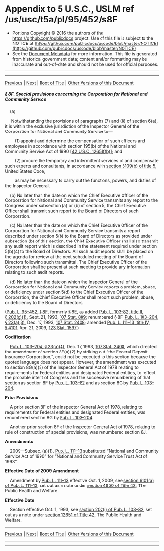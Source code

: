 ---
---

# Appendix to 5 U.S.C., USLM ref /us/usc/t5a/pl/95/452/s8F

* Portions Copyright © 2016 the authors of the https://github.com/publicdocs project.
  Use of this file is subject to the NOTICE at [https://github.com/publicdocs/uscode/blob/master/NOTICE](https://github.com/publicdocs/uscode/blob/master/NOTICE)
* See the [Document Metadata](././../../../../../..//README.md) for more information.
  This file is generated from historical government data; content and/or formatting may be inaccurate and out-of-date and should not be used for official purposes.

----------
----------

[Previous](./../../../../../..//us/usc/t5a/pl/95/452/m__us_usc_t5a_pl_95_452_s8E.md) | [Next](./../../../../../..//us/usc/t5a/pl/95/452/m__us_usc_t5a_pl_95_452_s8G.md) | [Root of Title](./../../../../../../) | [Other Versions of this Document](https://publicdocs.github.io/go/links?ns=uslm&ref=%2Fus%2Fusc%2Ft5a%2Fpl%2F95%2F452%2Fs8F)

##### § 8F. Special provisions concerning the Corporation for National and Community Service

    (a)

     Notwithstanding the provisions of paragraphs (7) and (8) of section 6(a), it is within the exclusive jurisdiction of the Inspector General of the Corporation for National and Community Service to—

        (1) appoint and determine the compensation of such officers and employees in accordance with section 195(b) of the National and Community Service Act of 1990 \[[42 U.S.C. 12651f(b)][/us/usc/t42/s12651f/b]\]; and

        (2) procure the temporary and intermittent services of and compensate such experts and consultants, in accordance with [section 3109(b) of title 5][/us/usc/t5/s3109/b], United States Code,

        as may be necessary to carry out the functions, powers, and duties of the Inspector General.

    (b) No later than the date on which the Chief Executive Officer of the Corporation for National and Community Service transmits any report to the Congress under subsection (a) or (b) of section 5, the Chief Executive Officer shall transmit such report to the Board of Directors of such Corporation.

    (c) No later than the date on which the Chief Executive Officer of the Corporation for National and Community Service transmits a report described under section 5(b) to the Board of Directors as provided under subsection (b) of this section, the Chief Executive Officer shall also transmit any audit report which is described in the statement required under section 5(b)(4) to the Board of Directors. All such audit reports shall be placed on the agenda for review at the next scheduled meeting of the Board of Directors following such transmittal. The Chief Executive Officer of the Corporation shall be present at such meeting to provide any information relating to such audit reports.

    (d) No later than the date on which the Inspector General of the Corporation for National and Community Service reports a problem, abuse, or deficiency under section 5(d) to the Chief Executive Officer of the Corporation, the Chief Executive Officer shall report such problem, abuse, or deficiency to the Board of Directors.

([Pub. L. 95–452, § 8F][/us/pl/95/452/s8F], formerly § 8E, as added [Pub. L. 103–82, title II, § 202(g)(1)][/us/pl/103/82/s202/g/1], Sept. 21, 1993, [107 Stat. 889][/us/stat/107/889]; renumbered § 8F, [Pub. L. 103–204, § 23(a)(3)][/us/pl/103/204/s23/a/3], Dec. 17, 1993, [107 Stat. 2408][/us/stat/107/2408]; amended [Pub. L. 111–13, title IV, § 4101][/us/pl/111/13/s4101], Apr. 21, 2009, [123 Stat. 1597][/us/stat/123/1597].)

 __Codification__ 

    [Pub. L. 103–204, § 23(a)(4)][/us/pl/103/204/s23/a/4], Dec. 17, 1993, [107 Stat. 2408][/us/stat/107/2408], which directed the amendment of section 8F(a)(2) by striking out “the Federal Deposit Insurance Corporation,”, could not be executed to this section because the quoted language does not appear. However, the amendment was executed to section 8G(a)(2) of the Inspector General Act of 1978 relating to requirements for Federal entities and designated Federal entities, to reflect the probable intent of Congress and the successive renumbering of that section as section 8F by [Pub. L. 103–82][/us/pl/103/82] and as section 8G by [Pub. L. 103–204][/us/pl/103/204].

 __Prior Provisions__ 

    A prior section 8F of the Inspector General Act of 1978, relating to requirements for Federal entities and designated Federal entities, was renumbered section 8G by [Pub. L. 103–204][/us/pl/103/204].

    Another prior section 8F of the Inspector General Act of 1978, relating to rule of construction of special provisions, was renumbered section 8J.

 __Amendments__ 

    2009—Subsec. (a)(1). [Pub. L. 111–13][/us/pl/111/13] substituted “National and Community Service Act of 1990” for “National and Community Service Trust Act of 1993”.

 __Effective Date of 2009 Amendment__ 

    Amendment by [Pub. L. 111–13][/us/pl/111/13] effective Oct. 1, 2009, see [section 6101(a) of Pub. L. 111–13][/us/pl/111/13/s6101/a], set out as a note under [section 4950 of Title 42][/us/usc/t42/s4950], The Public Health and Welfare.

 __Effective Date__ 

    Section effective Oct. 1, 1993, see [section 202(i) of Pub. L. 103–82][/us/pl/103/82/s202/i], set out as a note under [section 12651 of Title 42][/us/usc/t42/s12651], The Public Health and Welfare.

----------

[Previous](./../../../../../..//us/usc/t5a/pl/95/452/m__us_usc_t5a_pl_95_452_s8E.md) | [Next](./../../../../../..//us/usc/t5a/pl/95/452/m__us_usc_t5a_pl_95_452_s8G.md) | [Root of Title](./../../../../../../) | [Other Versions of this Document](https://publicdocs.github.io/go/links?ns=uslm&ref=%2Fus%2Fusc%2Ft5a%2Fpl%2F95%2F452%2Fs8F)

----------
----------

[/us/usc/t42/s12651f/b]: https://publicdocs.github.io/go/links?ns=uslm&ref=%2Fus%2Fusc%2Ft42%2Fs12651f%2Fb
[/us/usc/t5/s3109/b]: https://publicdocs.github.io/go/links?ns=uslm&ref=%2Fus%2Fusc%2Ft5%2Fs3109%2Fb
[/us/pl/95/452/s8F]: https://publicdocs.github.io/go/links?ns=uslm&ref=%2Fus%2Fpl%2F95%2F452%2Fs8F
[/us/pl/103/82/s202/g/1]: https://publicdocs.github.io/go/links?ns=uslm&ref=%2Fus%2Fpl%2F103%2F82%2Fs202%2Fg%2F1
[/us/stat/107/889]: https://publicdocs.github.io/go/links?ns=uslm&ref=%2Fus%2Fstat%2F107%2F889
[/us/pl/103/204/s23/a/3]: https://publicdocs.github.io/go/links?ns=uslm&ref=%2Fus%2Fpl%2F103%2F204%2Fs23%2Fa%2F3
[/us/stat/107/2408]: https://publicdocs.github.io/go/links?ns=uslm&ref=%2Fus%2Fstat%2F107%2F2408
[/us/pl/111/13/s4101]: https://publicdocs.github.io/go/links?ns=uslm&ref=%2Fus%2Fpl%2F111%2F13%2Fs4101
[/us/stat/123/1597]: https://publicdocs.github.io/go/links?ns=uslm&ref=%2Fus%2Fstat%2F123%2F1597
[/us/pl/103/204/s23/a/4]: https://publicdocs.github.io/go/links?ns=uslm&ref=%2Fus%2Fpl%2F103%2F204%2Fs23%2Fa%2F4
[/us/stat/107/2408]: https://publicdocs.github.io/go/links?ns=uslm&ref=%2Fus%2Fstat%2F107%2F2408
[/us/pl/103/82]: https://publicdocs.github.io/go/links?ns=uslm&ref=%2Fus%2Fpl%2F103%2F82
[/us/pl/103/204]: https://publicdocs.github.io/go/links?ns=uslm&ref=%2Fus%2Fpl%2F103%2F204
[/us/pl/103/204]: https://publicdocs.github.io/go/links?ns=uslm&ref=%2Fus%2Fpl%2F103%2F204
[/us/pl/111/13]: https://publicdocs.github.io/go/links?ns=uslm&ref=%2Fus%2Fpl%2F111%2F13
[/us/pl/111/13]: https://publicdocs.github.io/go/links?ns=uslm&ref=%2Fus%2Fpl%2F111%2F13
[/us/pl/111/13/s6101/a]: https://publicdocs.github.io/go/links?ns=uslm&ref=%2Fus%2Fpl%2F111%2F13%2Fs6101%2Fa
[/us/usc/t42/s4950]: https://publicdocs.github.io/go/links?ns=uslm&ref=%2Fus%2Fusc%2Ft42%2Fs4950
[/us/pl/103/82/s202/i]: https://publicdocs.github.io/go/links?ns=uslm&ref=%2Fus%2Fpl%2F103%2F82%2Fs202%2Fi
[/us/usc/t42/s12651]: https://publicdocs.github.io/go/links?ns=uslm&ref=%2Fus%2Fusc%2Ft42%2Fs12651


